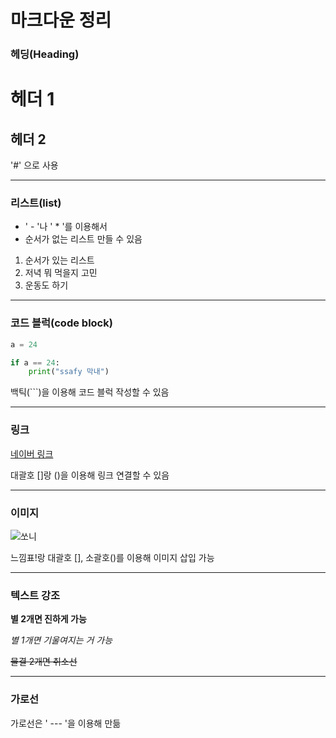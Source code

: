 # 마크다운 정리

### 헤딩(Heading)

# 헤더 1

## 헤더 2

'#' 으로 사용



---

### 리스트(list)

- ' - '나 ' * '를 이용해서
- 순서가 없는 리스트 만들 수 있음



1. 순서가 있는 리스트
2. 저녁 뭐 먹을지 고민
3. 운동도 하기



---

### 코드 블럭(code block)

```python
a = 24

if a == 24:
    print("ssafy 막내")
```

백틱(```)을 이용해 코드 블럭 작성할 수 있음



---

### 링크

[네이버 링크](https://www.naver.com/)

대괄호 []랑 ()을 이용해 링크 연결할 수 있음



---

### 이미지

![쏘니](https://www.kukinews.com/data/kuk/image/2022/08/04/kuk202208040265.680x.0.jpg)

느낌표!랑 대괄호 [], 소괄호()를 이용해 이미지 삽입 가능



---

### 텍스트 강조

**별 2개면 진하게 가능**

*별 1개면 기울여지는 거 가능*

~~물결 2개면 취소선~~



---

### 가로선

가로선은 ' --- '을 이용해 만듦

